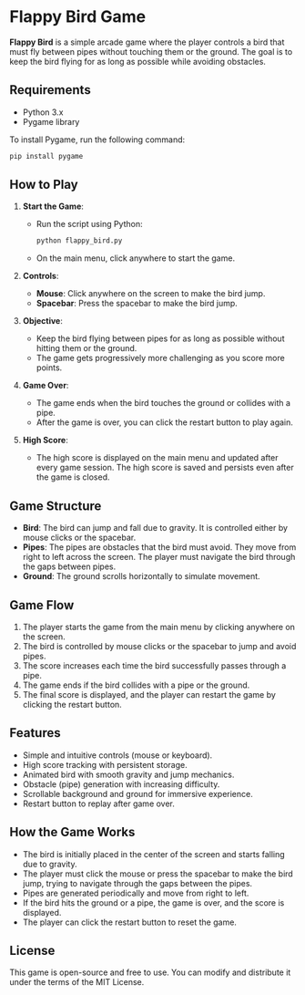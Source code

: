 # Flappy Bird Game

**Flappy Bird** is a simple arcade game where the player controls a bird that must fly between pipes without touching them or the ground. The goal is to keep the bird flying for as long as possible while avoiding obstacles.

## Requirements

- Python 3.x
- Pygame library

To install Pygame, run the following command:
```bash
pip install pygame
```

## How to Play

1. **Start the Game**: 
   - Run the script using Python:
     ```bash
     python flappy_bird.py
     ```
   - On the main menu, click anywhere to start the game.

2. **Controls**:
   - **Mouse**: Click anywhere on the screen to make the bird jump.
   - **Spacebar**: Press the spacebar to make the bird jump.

3. **Objective**:
   - Keep the bird flying between pipes for as long as possible without hitting them or the ground.
   - The game gets progressively more challenging as you score more points.

4. **Game Over**:
   - The game ends when the bird touches the ground or collides with a pipe.
   - After the game is over, you can click the restart button to play again.

5. **High Score**:
   - The high score is displayed on the main menu and updated after every game session. The high score is saved and persists even after the game is closed.

## Game Structure

- **Bird**: The bird can jump and fall due to gravity. It is controlled either by mouse clicks or the spacebar.
- **Pipes**: The pipes are obstacles that the bird must avoid. They move from right to left across the screen. The player must navigate the bird through the gaps between pipes.
- **Ground**: The ground scrolls horizontally to simulate movement.

## Game Flow

1. The player starts the game from the main menu by clicking anywhere on the screen.
2. The bird is controlled by mouse clicks or the spacebar to jump and avoid pipes.
3. The score increases each time the bird successfully passes through a pipe.
4. The game ends if the bird collides with a pipe or the ground.
5. The final score is displayed, and the player can restart the game by clicking the restart button.

## Features

- Simple and intuitive controls (mouse or keyboard).
- High score tracking with persistent storage.
- Animated bird with smooth gravity and jump mechanics.
- Obstacle (pipe) generation with increasing difficulty.
- Scrollable background and ground for immersive experience.
- Restart button to replay after game over.

## How the Game Works

- The bird is initially placed in the center of the screen and starts falling due to gravity.
- The player must click the mouse or press the spacebar to make the bird jump, trying to navigate through the gaps between the pipes.
- Pipes are generated periodically and move from right to left.
- If the bird hits the ground or a pipe, the game is over, and the score is displayed.
- The player can click the restart button to reset the game.

## License

This game is open-source and free to use. You can modify and distribute it under the terms of the MIT License.




